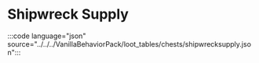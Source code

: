 # Shipwreck Supply

:::code language="json" source="../../../VanillaBehaviorPack/loot_tables/chests/shipwrecksupply.json":::